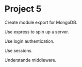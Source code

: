 # Project 5

Create module export for MongoDB.

Use express to spin up a server.

Use login authentication.

Use sessions.

Understande middleware.

